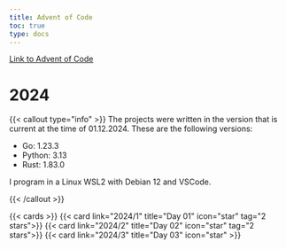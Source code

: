 ```yaml
---
title: Advent of Code
toc: true
type: docs
---
```


[Link to Advent of Code](https://adventofcode.com)

# 2024

{{< callout type="info" >}}
The projects were written in the version that is current at the time of 01.12.2024. These are the following versions:

- Go: 1.23.3
- Python: 3.13
- Rust: 1.83.0

I program in a Linux WSL2 with Debian 12 and VSCode.

{{< /callout >}}

{{< cards >}}
{{< card link="2024/1" title="Day 01" icon="star" tag="2 stars">}}
{{< card link="2024/2" title="Day 02" icon="star" tag="2 stars">}}
{{< card link="2024/3" title="Day 03" icon="star" >}}
<!--{{< card link="2024/4" title="Day 04" icon="star" >}}
{{< card link="2024/5" title="Day 05" icon="star" >}}
{{< card link="2024/6" title="Day 06" icon="star" >}}
{{< card link="2024/7" title="Day 07" icon="star" >}}
{{< card link="2024/8" title="Day 08" icon="star" >}}
{{< card link="2024/9" title="Day 09" icon="star" >}}
{{< card link="2024/10" title="Day 10" icon="star" >}}
{{< card link="2024/11" title="Day 11" icon="star" >}}
{{< card link="2024/12" title="Day 12" icon="star" >}}
{{< card link="2024/13" title="Day 13" icon="star" >}}
{{< card link="2024/14" title="Day 14" icon="star" >}}
{{< card link="2024/15" title="Day 15" icon="star" >}}
{{< card link="2024/16" title="Day 16" icon="star" >}}
{{< card link="2024/17" title="Day 17" icon="star" >}}
{{< card link="2024/18" title="Day 18" icon="star" >}}
{{< card link="2024/19" title="Day 19" icon="star" >}}
{{< card link="2024/20" title="Day 20" icon="star" >}}
{{< card link="2024/21" title="Day 21" icon="star" >}}
{{< card link="2024/22" title="Day 22" icon="star" >}}
{{< card link="2024/23" title="Day 23" icon="star" >}}
{{< card link="2024/24" title="Day 24" icon="star" >}}
{{< /cards >}}
-->